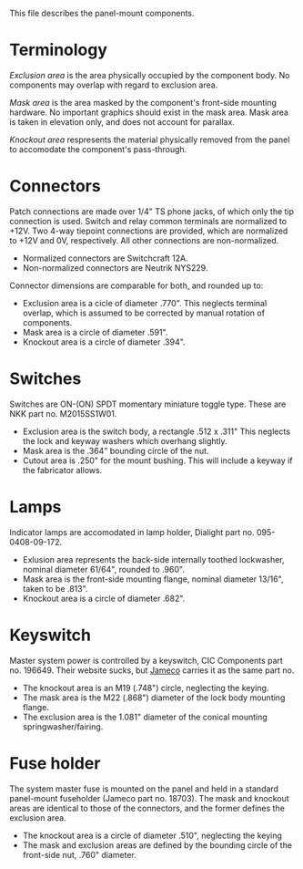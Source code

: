 This file describes the panel-mount components.

# Terminology

_Exclusion area_ is the area physically occupied by the component body.
No components may overlap with regard to exclusion area.

_Mask area_ is the area masked by the component's front-side mounting hardware.
No important graphics should exist in the mask area.
Mask area is taken in elevation only, and does not account for parallax.

_Knockout area_ respresents the material physically removed from the panel to 
accomodate the component's pass-through.

# Connectors

Patch connections are made over 1/4" TS phone jacks, of which only the tip 
connection is used.
Switch and relay common terminals are normalized to +12V.
Two 4-way tiepoint connections are provided, which are normalized to +12V and 
0V, respectively.
All other connections are non-normalized.

- Normalized connectors are Switchcraft 12A.
- Non-normalized connectors are Neutrik NYS229.

Connector dimensions are comparable for both, and rounded up to:

- Exclusion area is a cicle of diameter .770".
  This neglects terminal overlap, which is assumed to be corrected by manual
  rotation of components.
- Mask area is a circle of diameter .591".
- Knockout area is a circle of diameter .394".

# Switches

Switches are ON-(ON) SPDT momentary miniature toggle type.
These are NKK part no. M2015SS1W01.

- Exclusion area is the switch body, a rectangle .512 x .311"
  This neglects the lock and keyway washers which overhang slightly.
- Mask area is the .364" bounding circle of the nut.
- Cutout area is .250" for the mount bushing.
  This will include a keyway if the fabricator allows.

# Lamps

Indicator lamps are accomodated in lamp holder, Dialight part no.
095-0408-09-172.

- Exlusion area represents the back-side internally toothed lockwasher, 
  nominal diameter 61/64", rounded to .960".
- Mask area is the front-side mounting flange, nominal diameter 13/16", 
  taken to be .813".
- Knockout area is a circle of diameter .682".

# Keyswitch

Master system power is controlled by a keyswitch, CIC Components part no. 
196649.
Their website sucks, but [Jameco](http://www.jameco.com/) carries it as the
same part no.

- The knockout area is an M19 (.748") circle, neglecting the keying.
- The mask area is the M22 (.868") diameter of the lock body mounting flange.
- The exclusion area is the 1.081" diameter of the conical mounting 
  springwasher/fairing.

# Fuse holder

The system master fuse is mounted on the panel and held in a standard
panel-mount fuseholder (Jameco part no. 18703).
The mask and knockout areas are identical to those of the connectors, and the
former defines the exclusion area.

- The knockout area is a circle of diameter .510", neglecting the keying
- The mask and exclusion areas are defined by the bounding circle of the
  front-side nut, .760" diameter.

